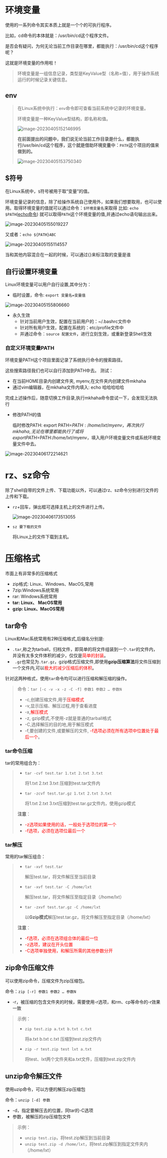 # 环境变量

使用的一系列命令其实本质上就是一个个的可执行程序。

比如，cd命令的本体就是：/usr/bin/cd这个程序文件。

是否会有疑问，为何无论当前工作目录在哪里，都能执行：/usr/bin/cd这个程序呢？

这就是环境变量的作用啦！

> 环境变量是一组信息记录，类型是KeyValue型（名称=值），用于操作系统运行的时候记录关键信息。

## env

> 在Linux系统中执行：`env`命令即可查看当前系统中记录的环境变量。
>
> 环境变量是一种KeyValue型结构，即名称和值。
>
> ![image-20230405152146995](https://raw.githubusercontent.com/lskjfieh/typora/main/img/202304051521045.png)
>
> **在前面提出的问题中，我们说无论当前工作目录是什么，都能执行/usr/bin/cd这个程序，这个就是借助环境变量中：`PATH`这个项目的值来做到的。**
>
> ![image-20230405153750340](https://raw.githubusercontent.com/lskjfieh/typora/main/img/202304051537375.png)

## $符号

在Linux系统中，`$`符号被用于取“变量”的值。

环境变量记录的信息，除了给操作系统自己使用外，如果我们想要取用，也可以使用。取得环境变量的值就可以通过命令：`$环境变量名`来取得
比如: `echo $PATH`([echo命令](https://blog.csdn.net/qq_54549527/article/details/129567187?spm=1001.2014.3001.5501#echo_173))
就可以取得`PATH`这个环境变量的值,并通过echo语句输出出来。

![image-20230405155019227](https://raw.githubusercontent.com/lskjfieh/typora/main/img/202304051550262.png)

又或者：`echo ${PATH}ABC`

![image-20230405155114557](https://raw.githubusercontent.com/lskjfieh/typora/main/img/202304051551585.png)

当和其他内容混合在一起的时候，可以通过{}来标注取的变量是谁

## 自行设置环境变量

Linux环境变量可以用户自行设置,其中分为：

- 临时设置，命令: `export 变量名=变量值`

![image-20230405155806660](https://raw.githubusercontent.com/lskjfieh/typora/main/img/202304051558690.png)

- 永久生效
  - 针对当前用户生效，配置在当前用户的：~/.bashrc文件中
  - 针对所有用户生效，配置在系统的：etc/profile文件中
  - 并通过命令︰`source 配置文件`，进行立刻生效，或重新登录Shell生效

### 自定义环境变量PATH

环境变量PATH这个项目里面记录了系统执行命令的搜索路径。

这些搜索路径我们也可以自行添加到PATH中去。
测试：

- 在当前HOME目录内创建文件夹, myenv,在文件夹内创建文件mkhaha
- 通过vim编辑器，在mkhaha文件内填入: echo 哈哈哈哈哈

完成上述操作后，随意切换工作目录,执行mkhaha命令尝试一下，会发现无法执行

- 修改PATH的值

  临时修改PATH: export PATH=$PATH:/home/lxt/myenv，再次执行mkhaha,无论在哪里都能执行了或将export PATH=$PATH:/home/lxt/myenv，填入用户环境变量文件或系统环境变量文件中去。

![image-20230406172214621](https://raw.githubusercontent.com/lskjfieh/typora/main/img/202304061722750.png)

# rz、sz命令

除了shell自带的文件上传、下载功能以外，可以通过rz、sz命令分别进行文件的上传和下载。

- `rz`+回车，弹出框可选择主机上的文件进行上传。

  ![image-20230406173513055](https://raw.githubusercontent.com/lskjfieh/typora/main/img/202304061735123.png)

- `sz 要下载的文件`

  将Linux上的文件下载到主机。

# 压缩格式

市面上有非常多的压缩格式

- zip格式: Linux、Windows、MacOS,常用
- 7zip:Windows系统常用
- rar: Windows系统常用
- **tar: Linux、 MacOS常用**
- **gzip: Linux、MacOS常用**

## tar命令

Linux和Mac系统常用有2种压缩格式,后缀名分别是:

- `.tar`,称之为tarball，归档文件，即简单的将文件组装到一个`.tar`的文件内，并没有太多文件体积的减少，仅仅是<font color="red">简单的封装</font>。
- ` .gz`也常见为`.tar.gz`，gzip格式压缩文件,即使用**gzip压缩算法**将文件压缩到一个文件内,可以<font color="red">极大的减少压缩后的体积</font>。

针对这两种格式，使用`tar`命令均可以进行压缩和解压缩的操作。

> 命令：`tar [-c -v -x -z -C -f] 参数1 参数2 … 参数N`
>
> - -c,创建压缩文件,用于<font color="red">压缩模式</font>
> - -v,显示压缩、解压过程,用于查看进度
> - -x,<font color="red">解压模式</font>
> - -z, gzip模式,不使用-z就是普通的tarball格式
> - -C,选择解压的目的地,用于解压模式
> - -f,要创建的文件,或要解压的文件, <font color="red">-f选项必须在所有选项中位置处于最后一个</font>。

### tar命令压缩

tar的常用组合为：

> - `tar -cvf test.tar 1.txt 2.txt 3.txt`
>
>   将1.txt 2.txt 3.txt 压缩到test.tar文件内
>
> - `tar -zcvf test.tar.gz 1.txt 2.txt 3.txt`
>
>   将1.txt 2.txt 3.txt压缩到test.tar.gz文件内，使用gzip模式
>
> **注意**：
>
> - <font color="red">-z选项如果使用的话，一般处于选项位的第一个</font>
> - <font color="red">-f选项，必须在选项位最后一个</font>

### tar解压

常用的tar解压组合：

> - `tar -xvf test.tar`
>
>   解压test.tar，将文件解压至当前目录
>
> - `tar -xvf test.tar -C /home/lxt`
>
>   解压test.tar，将文件解压至指定目录（/home/lxt）
>
> - `tar -zxvf test.tar.gz -C /home/lxt`
>
>   以**Gzip模式**解压test.tar.gz，将文件解压至指定目录（/home/lxt）
>
> **注意**：
>
> - <font color="red">-f选项，必须在选项组合体的最后一位</font>
> - <font color="red">-z选项，建议在开头位置</font>
> - <font color="red">-C选项单独使用，和解压所需的其他参数分开</font>

## zip命令压缩文件

可以使用zip命令，压缩文件为zip压缩包。

命令：`zip [-r] 参数1 参数2 … 参数N`

- -r，被压缩的包含文件夹的时候，需要使用-r选项，和rm、cp等命令的-r效果一致

> 示例：
>
> - `zip test.zip a.txt b.txt c.txt`
>
>   将a.txt b.txt c.txt 压缩到test.zip文件内
>
> - `zip -r test.zip test lxt a.txt`
>
>   将test、lxt两个文件夹和a.txt文件，压缩到test.zip文件内

## unzip命令解压文件

使用uzip命令，可以方便的解压zip压缩包

命令：`unzip [-d] 参数`

- -d，指定要解压去的位置，同tar的-C选项
- 参数，被解压的zip压缩包文件

> 示例：
>
> - `unzip test.zip`，将test.zip解压到当前目录
> - `unzip test.zip -d /home/lxt`，将test.zip解压到指定文件夹内（/home/lxt）
